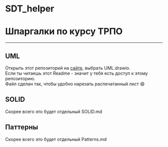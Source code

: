 # SDT_helper
# Шпаргалки по курсу ТРПО
---
## UML 
Открыть этот репозиторий на [сайте](https://app.diagrams.net/), выбрать UML.drawio.<br> 
Если ты читаешь этот Readme - значит у тебя есть доступ к этому репозиторию.<br>
Файл сделан так, чтобы удобно нарезать распечатанный лист  :smile:
## SOLID
Скорее всего это будет отдельный SOLID.md
## Паттерны
Скорее всего это будет отдельный Patterns.md
